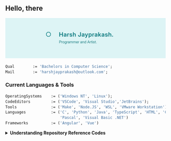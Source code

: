 ## Hello, there

![Profile Banner](./github_profile_readme_raster.png)

```pas
Qual        := 'Bachelors in Computer Science';
Mail        := 'harshjayprakash@outlook.com';
```

### Current Languages & Tools

```pas
OperatingSystems    := ('Windows NT', 'Linux');
CodeEditors         := ('VSCode', 'Visual Studio','JetBrains');
Tools               := ('Make', 'Node.JS', 'WSL', 'VMware Workstation');
Languages           := ('C', 'Python', 'Java', 'TypeScript', 'HTML', 'CSS', 
                        'Pascal', 'Visual Basic .NET')
Frameworks          := ('Angular', 'Vue')
```

<details>
<summary><strong>Understanding Repository Reference Codes</strong></summary>
<br/>
Each project/repository has a reference code attach to it describing when and if was some
sort of assignment or personal project. Below shows a figure breaking down the code
"HX 2450". (Inspired by Processor Naming).

![Reference Code Diagram](./github_repository_reference_codes_raster.png)
</details>
